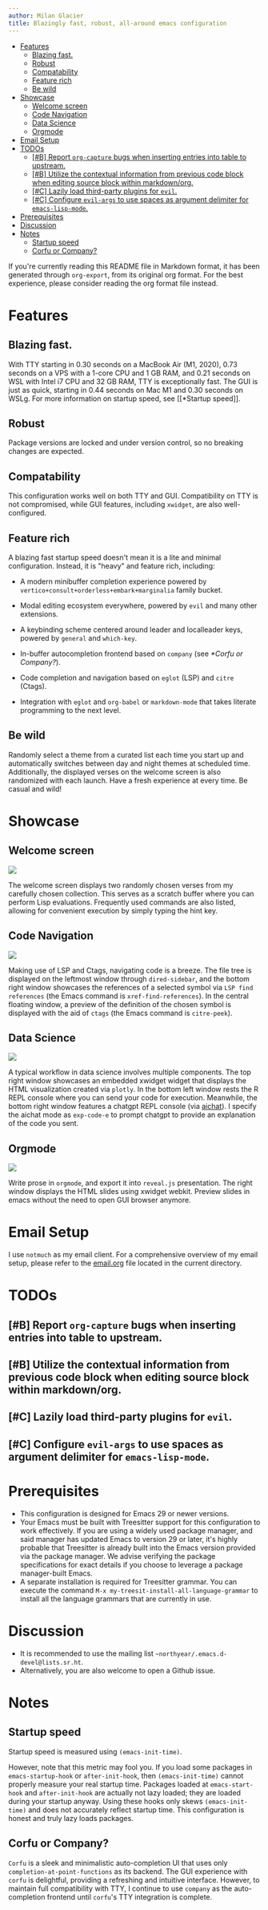 ```yaml
---
author: Milan Glacier
title: Blazingly fast, robust, all-around emacs configuration
---
```


- [Features](#features)
  - [Blazing fast.](#blazing-fast.)
  - [Robust](#robust)
  - [Compatability](#compatability)
  - [Feature rich](#feature-rich)
  - [Be wild](#be-wild)
- [Showcase](#showcase)
  - [Welcome screen](#welcome-screen)
  - [Code Navigation](#code-navigation)
  - [Data Science](#data-science)
  - [Orgmode](#orgmode)
- [Email Setup](#email-setup)
- [TODOs](#todos)
  - [\[#B\] Report `org-capture` bugs when inserting entries into table
    to
    upstream.](#b-report-org-capture-bugs-when-inserting-entries-into-table-to-upstream.)
  - [\[#B\] Utilize the contextual information from previous code block
    when editing source block within
    markdown/org.](#b-utilize-the-contextual-information-from-previous-code-block-when-editing-source-block-within-markdownorg.)
  - [\[#C\] Lazily load third-party plugins for
    `evil`.](#c-lazily-load-third-party-plugins-for-evil.)
  - [\[#C\] Configure `evil-args` to use spaces as argument delimiter
    for
    `emacs-lisp-mode`.](#c-configure-evil-args-to-use-spaces-as-argument-delimiter-for-emacs-lisp-mode.)
- [Prerequisites](#prerequisites)
- [Discussion](#discussion)
- [Notes](#notes)
  - [Startup speed](#startup-speed)
  - [Corfu or Company?](#corfu-or-company)

If you're currently reading this README file in Markdown format, it has
been generated through `org-export`, from its original org format. For
the best experience, please consider reading the org format file
instead.

# Features

## Blazing fast.

With TTY starting in 0.30 seconds on a MacBook Air (M1, 2020), 0.73
seconds on a VPS with a 1-core CPU and 1 GB RAM, and 0.21 seconds on WSL
with Intel i7 CPU and 32 GB RAM, TTY is exceptionally fast. The GUI is
just as quick, starting in 0.44 seconds on Mac M1 and 0.30 seconds on
WSLg. For more information on startup speed, see \[\[\*Startup
speed\]\].

## Robust

Package versions are locked and under version control, so no breaking
changes are expected.

## Compatability

This configuration works well on both TTY and GUI. Compatibility on TTY
is not compromised, while GUI features, including `xwidget`, are also
well-configured.

## Feature rich

A blazing fast startup speed doesn't mean it is a lite and minimal
configuration. Instead, it is "heavy" and feature rich, including:

- A modern minibuffer completion experience powered by
  `vertico+consult+orderless+embark+marginalia` family bucket.

- Modal editing ecosystem everywhere, powered by `evil` and many other
  extensions.

- A keybinding scheme centered around leader and localleader keys,
  powered by `general` and `which-key`.

- In-buffer autocompletion frontend based on `company` (see
  <span class="spurious-link"
  target="*Corfu or Company?">*\*Corfu or Company?*</span>).

- Code completion and navigation based on `eglot` (LSP) and `citre`
  (Ctags).

- Integration with `eglot` and `org-babel` or `markdown-mode` that takes
  literate programming to the next level.

## Be wild

Randomly select a theme from a curated list each time you start up and
automatically switches between day and night themes at scheduled time.
Additionally, the displayed verses on the welcome screen is also
randomized with each launch. Have a fresh experience at every time. Be
casual and wild!

# Showcase

## Welcome screen

![](assets/welcome-screen.png)

The welcome screen displays two randomly chosen verses from my carefully
chosen collection. This serves as a scratch buffer where you can perform
Lisp evaluations. Frequently used commands are also listed, allowing for
convenient execution by simply typing the hint key.

## Code Navigation

![](assets/lsp-ctags.png)

Making use of LSP and Ctags, navigating code is a breeze. The file tree
is displayed on the leftmost window through `dired-sidebar`, and the
bottom right window showcases the references of a selected symbol via
`LSP find references` (the Emacs command is `xref-find-references`). In
the central floating window, a preview of the definition of the chosen
symbol is displayed with the aid of `ctags` (the Emacs command is
`citre-peek`).

## Data Science

![](assets/data-science.png)

A typical workflow in data science involves multiple components. The top
right window showcases an embedded xwidget widget that displays the HTML
visualization created via `plotly`. In the bottom left window rests the
R REPL console where you can send your code for execution. Meanwhile,
the bottom right window features a chatgpt REPL console (via
[aichat](https://github.com/sigoden/aichat)). I specify the aichat mode
as `exp-code-e` to prompt chatgpt to provide an explanation of the code
you sent.

## Orgmode

![](assets/reveal-js.png)

Write prose in `orgmode`, and export it into `reveal.js` presentation.
The right window displays the HTML slides using xwidget webkit. Preview
slides in emacs without the need to open GUI browser anymore.

# Email Setup

I use `notmuch` as my email client. For a comprehensive overview of my
email setup, please refer to the [email.org](./email.org) file located
in the current directory.

# TODOs

## \[#B\] Report `org-capture` bugs when inserting entries into table to upstream.

## \[#B\] Utilize the contextual information from previous code block when editing source block within markdown/org.

## \[#C\] Lazily load third-party plugins for `evil`.

## \[#C\] Configure `evil-args` to use spaces as argument delimiter for `emacs-lisp-mode`.

# Prerequisites

- This configuration is designed for Emacs 29 or newer versions.
- Your Emacs must be built with Treesitter support for this
  configuration to work effectively. If you are using a widely used
  package manager, and said manager has updated Emacs to version 29 or
  later, it's highly probable that Treesitter is already built into the
  Emacs version provided via the package manager. We advise verifying
  the package specifications for exact details if you choose to leverage
  a package manager-built Emacs.
- A separate installation is required for Treesitter grammar. You can
  execute the command `M-x my-treesit-install-all-language-grammar` to
  install all the language grammars that are currently in use.

# Discussion

- It is recommended to use the mailing list
  `~northyear/.emacs.d-devel@lists.sr.ht`.
- Alternatively, you are also welcome to open a Github issue.

# Notes

## Startup speed

Startup speed is measured using `(emacs-init-time)`.

However, note that this metric may fool you. If you load some packages
in `emacs-startup-hook` or `after-init-hook`, then `(emacs-init-time)`
cannot properly measure your real startup time. Packages loaded at
`emacs-start-hook` and `after-init-hook` are actually not lazy loaded;
they are loaded during your startup anyway. Using these hooks only skews
`(emacs-init-time)` and does not accurately reflect startup time. This
configuration is honest and truly lazy loads packages.

## Corfu or Company?

`Corfu` is a sleek and minimalistic auto-completion UI that uses only
`completion-at-point-functions` as its backend. The GUI experience with
`corfu` is delightful, providing a refreshing and intuitive interface.
However, to maintain full compatibility with TTY, I continue to use
`company` as the auto-completion frontend until `corfu`'s TTY
integration is complete.
